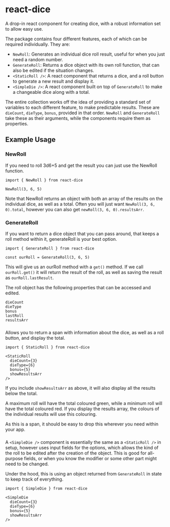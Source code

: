 # react-dice
A drop-in react component for creating dice, with a robust information set to allow easy use.

The package contains four different features, each of which can be required individually. They are:
* `NewRoll`: Generates an individual dice roll result, useful for when you just need a random number.
* `GenerateRoll`: Returns a dice object with its own roll function, that can also be edited if the situation changes.
* `<StaticRoll />`: A react component that returns a dice, and a roll button to generate a new result and display it.
* `<SimpleDie />`: A react component built on top of `GenerateRoll` to make a changeable dice along with a total.

The entire collection works off the idea of providing a standard set of variables to each different feature, to make predictable results. These are `dieCount`, `dieType`, `bonus`, provided in that order. `NewRoll` and `GenerateRoll` take these as their arguments, while the components require them as properties.

## Example Usage
### NewRoll

If you need to roll 3d6+5 and get the result you can just use the NewRoll function.

```
import { NewRoll } from react-dice

NewRoll(3, 6, 5)
```

Note that NewRoll returns an object with both an array of the results on the individual dice, as well as a total. Often you will just want `NewRoll(3, 6, 0).total`, however you can also get `newRoll(3, 6, 0).resultsArr`.

### GenerateRoll

If you want to return a dice object that you can pass around, that keeps a roll method within it, generateRoll is your best option.

```
import { GenerateRoll } from react-dice

const ourRoll = GenerateRoll(3, 6, 5)
```

This will give us an ourRoll method with a `get()` method. If we call `ourRoll.get()` it will return the result of the roll, as well as saving the result as `ourRoll.lastResult`.

The roll object has the following properties that can be accessed and edited.

```
dieCount
dieType
bonus
lastRoll
resultsArr
```

### <StaticRoll />

Allows you to return a span with information about the dice, as well as a roll button, and display the total.


```
import { StaticRoll } from react-dice

<StaticRoll
  dieCount={3}
  dieType={6}
  bonus={5}
  showResultsArr
/>
```

If you include `showResultsArr` as above, it will also display all the results below the total.

A maximum roll will have the total coloured green, while a minimum roll will have the total coloured red. If you display the results array, the colours of the individual results will use this colouring.

As this is a span, it should be easy to drop this wherever you need within your app.


### <SimpleDie />

A `<SimpleDie />` component is essentially the same as a `<StaticRoll />` in setup, however uses input fields for the options, which allows the kind of the roll to be edited after the creation of the object. This is good for all-purpose fields, or when you know the modifier or some other part might need to be changed.

Under the hood, this is using an object returned from `GenerateRoll` in state to keep track of everything.


```
import { SimpleDie } from react-dice

<SimpleDie
  dieCount={3}
  dieType={6}
  bonus={5}
  showResultsArr
/>
```
